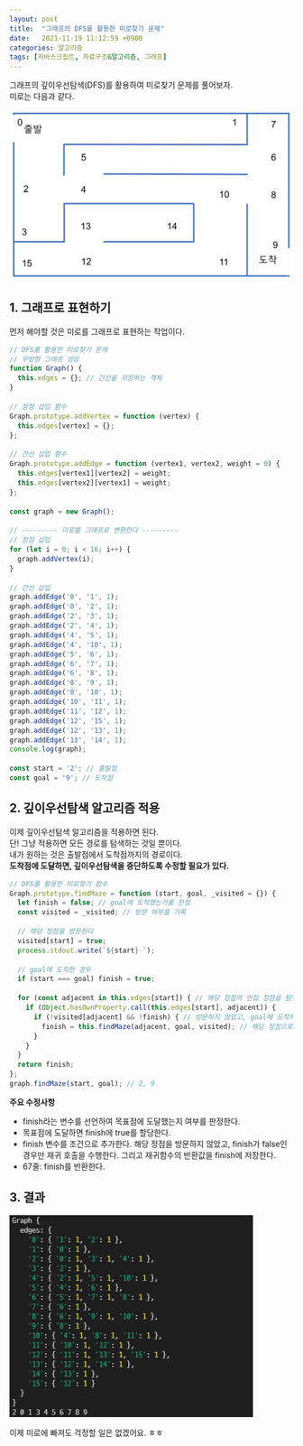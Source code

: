 ```yaml
---
layout: post
title:  "그래프의 DFS를 활용한 미로찾기 문제"
date:   2021-11-19 11:12:59 +0900
categories: 알고리즘
tags: [자바스크립트, 자료구조&알고리즘, 그래프]
---
```

그래프의 깊이우선탐색(DFS)를 활용하여 미로찾기 문제를 풀어보자.  
미로는 다음과 같다.  

![미로찾기](https://github.com/gitul0515/gitul0515.github.io/blob/main/_posts/image/21_1120.jpg?raw=true)

## 1. 그래프로 표현하기

먼저 해야할 것은 미로를 그래프로 표현하는 작업이다.

```javascript
// DFS를 활용한 미로찾기 문제
// 무방향 그래프 생성
function Graph() {
  this.edges = {}; // 간선을 저장하는 객체
}

// 정점 삽입 함수
Graph.prototype.addVertex = function (vertex) {
  this.edges[vertex] = {};
};

// 간선 삽입 함수
Graph.prototype.addEdge = function (vertex1, vertex2, weight = 0) {
  this.edges[vertex1][vertex2] = weight;
  this.edges[vertex2][vertex1] = weight;
};

const graph = new Graph();

// --------- 미로를 그래프로 변환한다 ---------
// 정점 삽입
for (let i = 0; i < 16; i++) {
  graph.addVertex(i);
}

// 간선 삽입
graph.addEdge('0', '1', 1);
graph.addEdge('0', '2', 1);
graph.addEdge('2', '3', 1);
graph.addEdge('2', '4', 1);
graph.addEdge('4', '5', 1);
graph.addEdge('4', '10', 1);
graph.addEdge('5', '6', 1);
graph.addEdge('6', '7', 1);
graph.addEdge('6', '8', 1);
graph.addEdge('8', '9', 1);
graph.addEdge('8', '10', 1);
graph.addEdge('10', '11', 1);
graph.addEdge('11', '12', 1);
graph.addEdge('12', '15', 1);
graph.addEdge('12', '13', 1);
graph.addEdge('13', '14', 1);
console.log(graph);

const start = '2'; // 출발점
const goal = '9'; // 도착점
```

## 2. 깊이우선탐색 알고리즘 적용

이제 깊이우선탐색 알고리즘을 적용하면 된다.  
단! 그냥 적용하면 모든 경로를 탐색하는 것일 뿐이다.  
내가 원하는 것은 출발점에서 도착점까지의 경로이다.  
**도착점에 도달하면, 깊이우선탐색을 중단하도록 수정할 필요가 있다.**  

```javascript
// DFS를 활용한 미로찾기 함수
Graph.prototype.findMaze = function (start, goal, _visited = {}) {
  let finish = false; // goal에 도착했는가를 판정
  const visited = _visited; // 방문 여부를 기록

  // 해당 정점을 방문한다
  visited[start] = true;
  process.stdout.write(`${start} `);

  // goal에 도착한 경우
  if (start === goal) finish = true;

  for (const adjacent in this.edges[start]) { // 해당 정점의 인접 정점을 탐색한다
    if (Object.hasOwnProperty.call(this.edges[start], adjacent)) {
      if (!visited[adjacent] && !finish) { // 방문하지 않았고, goal에 도착하지 않았다면
        finish = this.findMaze(adjacent, goal, visited); // 해당 정점으로부터 재귀 호출
      }
    }
  }
  return finish;
};
graph.findMaze(start, goal); // 2, 9
```

**주요 수정사항**  
* finish라는 변수를 선언하여 목표점에 도달했는지 여부를 판정한다.  
* 목표점에 도달하면 finish에 true를 할당한다.  
* finish 변수를 조건으로 추가한다. 해당 정점을 방문하지 않았고, finish가 false인 경우만 재귀 호출을 수행한다. 그리고 재귀함수의 반환값을 finish에 저장한다.  
* 67줄: finish를 반환한다.  


## 3. 결과
![미로찾기결과](https://github.com/gitul0515/gitul0515.github.io/blob/main/_posts/image/21_1120_2.jpg?raw=true)

이제 미로에 빠져도 걱정할 일은 없겠어요. ㅎㅎ  
